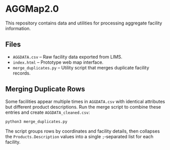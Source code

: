 # AGGMap2.0

This repository contains data and utilities for processing aggregate facility information.

## Files

- `AGGDATA.csv` – Raw facility data exported from LIMS.
- `index.html` – Prototype web map interface.
- `merge_duplicates.py` – Utility script that merges duplicate facility records.

## Merging Duplicate Rows

Some facilities appear multiple times in `AGGDATA.csv` with identical attributes but different product descriptions. Run the merge script to combine these entries and create `AGGDATA_cleaned.csv`:

```bash
python3 merge_duplicates.py
```

The script groups rows by coordinates and facility details, then collapses the `Products.Description` values into a single `;`‑separated list for each facility.
